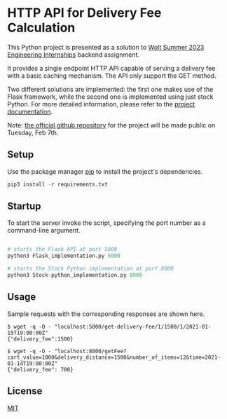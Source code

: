# HTTP API for Delivery Fee Calculation


This Python project is presented as a solution to [Wolt Summer 2023 Engineering Internships](https://github.com/woltapp/engineering-summer-intern-2023) backend assignment.

It provides a single endpoint HTTP API capable of serving a delivery fee with a basic caching mechanism. The API only support the GET method.


Two different solutions are implemented: the first one makes use of the Flask framework, while the second one is implemented using just stock Python. 
For more detailed information, please refer to the [project documentation](https://l1uk.github.io).

Note: [the official github repository](https://github.com/l1uk/Python-HTTP-api-for-delivery-fee-calculation) for the project will be made public on Tuesday, Feb 7th.

## Setup

Use the package manager [pip](https://pip.pypa.io/en/stable/) to install the project's dependencies.

```python
pip3 install -r requirements.txt
```

## Startup

To start the server invoke the script, specifying the port number as a command-line argument.
```python

# starts the Flask API at port 5000
python3 Flask_implementation.py 5000

# starts the Stock Python implementation at port 8000
python3 Stock-python_implementation.py 8000

```
## Usage
Sample requests with the corresponding responses are shown here.
```console
$ wget -q -O - "localhost:5000/get-delivery-fee/1/1500/1/2021-01-15T19:00:00Z"
{"delivery_fee":1500}

$ wget -q -O - "localhost:8000/getFee?cart_value=1000&delivery_distance=1500&number_of_items=12&time=2021-01-14T19:00:00Z"
{"delivery_fee": 700}
```

## License

[MIT](https://choosealicense.com/licenses/mit/)
